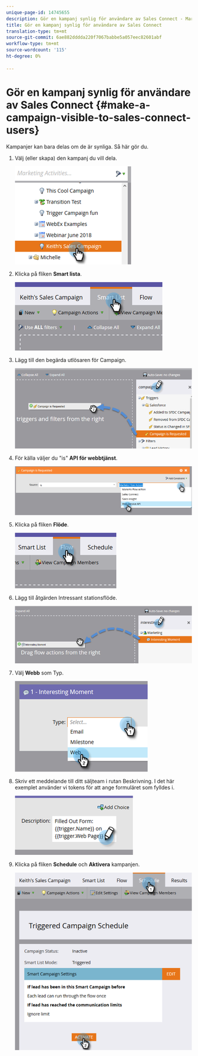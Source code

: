 ```yaml
---
unique-page-id: 14745655
description: Gör en kampanj synlig för användare av Sales Connect - Marketo Docs - Produktdokumentation
title: Gör en kampanj synlig för användare av Sales Connect
translation-type: tm+mt
source-git-commit: 6ae882dddda220f7067babbe5a057eec82601abf
workflow-type: tm+mt
source-wordcount: '115'
ht-degree: 0%

---
```



# Gör en kampanj synlig för användare av Sales Connect {#make-a-campaign-visible-to-sales-connect-users}

Kampanjer kan bara delas om de är synliga. Så här gör du.

1. Välj (eller skapa) den kampanj du vill dela.

   ![](assets/one.png)

1. Klicka på fliken **Smart lista**.

   ![](assets/two.png)

1. Lägg till den begärda utlösaren för Campaign.

   ![](assets/three.png)

1. För källa väljer du &quot;is&quot; **API för webbtjänst**.

   ![](assets/4.png)

1. Klicka på fliken **Flöde**.

   ![](assets/five.png)

1. Lägg till åtgärden Intressant stationsflöde.

   ![](assets/six.png)

1. Välj **Webb** som Typ.

   ![](assets/seven.png)

1. Skriv ett meddelande till ditt säljteam i rutan Beskrivning. I det här exemplet använder vi tokens för att ange formuläret som fylldes i.

   ![](assets/eight.png)

1. Klicka på fliken **Schedule** och **Aktivera** kampanjen.

   ![](assets/nine.png)
